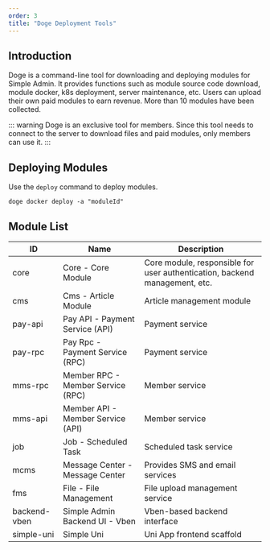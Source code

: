 ```yaml
---
order: 3
title: "Doge Deployment Tools"
---
```



## Introduction

Doge is a command-line tool for downloading and deploying modules for Simple Admin. It provides functions such as module source code download, module docker, k8s deployment, server maintenance, etc. Users can upload their own paid modules to earn revenue. More than 10 modules have been collected.

::: warning
Doge is an exclusive tool for members. Since this tool needs to connect to the server to download files and paid modules, only members can use it.
:::

## Deploying Modules

Use the `deploy` command to deploy modules.

```shell
doge docker deploy -a "moduleId"
```

## Module List


| **ID**       | **Name**                          | **Description**                                                            |
| ------------ | --------------------------------- | -------------------------------------------------------------------------- |
| core         | Core - Core Module                | Core module, responsible for user authentication, backend management, etc. |
| cms          | Cms - Article Module              | Article management module                                                  |
| pay-api      | Pay API - Payment Service (API)   | Payment service                                                            |
| pay-rpc      | Pay Rpc - Payment Service (RPC)   | Payment service                                                            |
| mms-rpc      | Member RPC - Member Service (RPC) | Member service                                                             |
| mms-api      | Member API - Member Service (API) | Member service                                                             |
| job          | Job - Scheduled Task              | Scheduled task service                                                     |
| mcms         | Message Center - Message Center   | Provides SMS and email services                                            |
| fms          | File - File Management            | File upload management service                                             |
| backend-vben | Simple Admin Backend UI - Vben    | Vben-based backend interface                                               |
| simple-uni   | Simple Uni                        | Uni App frontend scaffold                                                  |

